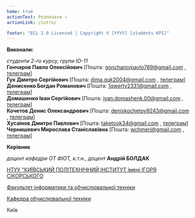 ```yaml
---
home: true
actionText: Розпочати →
actionLink: /intro/

footer: "ECL 2.0 Licensed | Copyright © [YYYY] [students KPI]"
---
```



**Виконали:** 

*студенти 2-го курсу, групи ІО-11*<br>
<span padding-right:5em></span> **Гончаров Павло Олексійович** [Пошта: goncharovpavlo789@gmail.com , <a href="https://t.me/Squfig">телеграм</a>]<br>
<span padding-right:5em></span> **Гук Дмитро Сергійович** [Пошта: dima.guk2004@gmail.com , <a href = "https://t.me/Reiny21">телеграм</a>]<br>
<span padding-right:5em></span> **Денисенко Богдан Романович** [Пошта: 1qwerty2331@gmail.com , <a href = "https://t.me/lnn0q">телеграм</a>]<br>
<span padding-right:5em></span> **Домашенко Іван Сергійович** [Пошта: ivan.domashenk.00@gmail.com , <a href = "https://t.me/pinaef">телеграм</a>]<br>
<span padding-right:5em></span> **Кочетов Денис Олександрович** [Пошта: deniskochetov9243@gmail.com , <a href = "https://t.me/denkoch">телеграм</a>]<br>
<span padding-right:5em></span> **Хусаінов Дмитро Павлович** [Пошта: taketook34@gmail.com , <a href = "https://t.me/Take_Took">телеграм</a>]<br>
<span padding-right:5em></span> **Чернишевич Мирослава Станіславівна** [Пошта: wchmeri@gmail.com , <a href = "https://t.me/mi_pandi">телеграм</a>]<br>


**Керівник**

*доцент кафедри ОТ ФІОТ, к.т.н., доцент*<span padding-right:5em></span> **Андрій БОЛДАК** 

[НТУУ "КИЇВСЬКИЙ ПОЛІТЕХНІЧНИЙ ІНСТИТУТ імені ІГОРЯ СІКОРСЬКОГО](https://kpi.ua/)

[Факультет інформатики та обчислювальної техніки](https://fiot.kpi.ua/)

[Кафедра обчислювальної техніки](https://comsys.kpi.ua/)

Київ
